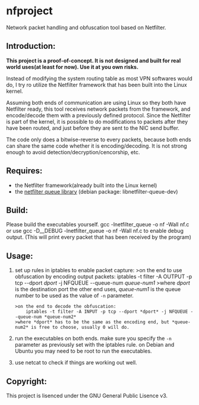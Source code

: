 nfproject
=======

Network packet handling and obfuscation tool based on Netfilter.

Introduction:
------------
**This project is a proof-of-concept. It is not designed and built for real world uses(at least for now). Use it at you own risks.**

Instead of modifying the system routing table as most VPN softwares would do, 
I try ro utilize the Netfilter framework that has been built into the Linux kernel.

Assuming both ends of communication are using Linux so they both have Netfilter ready,
this tool receives network packets from the framework, and encode/decode them with a
previously defined protocol. Since the Netfilter is part of the kernel,
it is possible to do modifications to packets after they have been routed, and just before they are sent to the NIC send buffer.

The code only does a bitwise-reverse to every packets, because both ends can share the same code whether it is encoding/decoding. 
It is not strong enough to avoid detection/decryption/cencorship, etc.


Requires: 
--------
*   the Netfilter framework(already built into the Linux kernel)
*   the [netfilter queue library](http://www.netfilter.org/projects/libnetfilter_queue/)
    (debian package: libnetfilter-queue-dev)

Build:
------
Please build the executables yourself.
    gcc -lnetfilter_queue -o nf -Wall nf.c
or use
    gcc -D__DEBUG -lnetfilter_queue -o nf -Wall nf.c 
to enable debug output. (This will print every packet that has been received by the program)

Usage:
-----
1.  set up rules in iptables to enable packet capture:
		>on the end to use obfuscation by encoding output packets:
			iptables -t filter -A OUTPUT -p tcp --dport *dport* -j NFQUEUE --queue-num *queue-num1*
		>where *dport* is the destination port the other end uses, *queue-num1* is the queue number to be used as the value of `-n` parameter.
		
		>on the end to decode the obfuscation:
			iptables -t filter -A INPUT -p tcp --dport *dport* -j NFQUEUE --queue-num *queue-num2*
		>where *dport* has to be the same as the encoding end, but *queue-num2* is free to choose, usually 0 will do.
2.  run the executables on both ends. make sure you specify the `-n` parameter as previously set with the iptables rule. 
    on Debian and Ubuntu you may need to be root to run the executables.
3.  use netcat to check if things are working out well.

Copyright:
---------
This project is lisenced under the GNU General Public Lisence v3.


